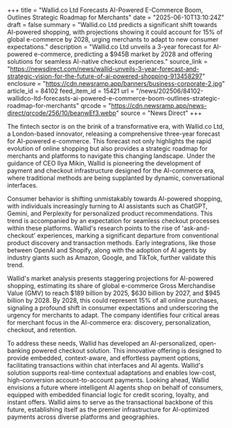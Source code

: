 +++
title = "Wallid.co Ltd Forecasts AI-Powered E-Commerce Boom, Outlines Strategic Roadmap for Merchants"
date = "2025-06-10T13:10:24Z"
draft = false
summary = "Wallid.co Ltd predicts a significant shift towards AI-powered shopping, with projections showing it could account for 15% of global e-commerce by 2028, urging merchants to adapt to new consumer expectations."
description = "Wallid.co Ltd unveils a 3-year forecast for AI-powered e-commerce, predicting a $945B market by 2028 and offering solutions for seamless AI-native checkout experiences."
source_link = "https://newsdirect.com/news/wallid-unveils-3-year-forecast-and-strategic-vision-for-the-future-of-ai-powered-shopping-913458297"
enclosure = "https://cdn.newsramp.app/banners/business-corporate-2.jpg"
article_id = 84102
feed_item_id = 15421
url = "/news/202506/84102-wallidco-ltd-forecasts-ai-powered-e-commerce-boom-outlines-strategic-roadmap-for-merchants"
qrcode = "https://cdn.newsramp.app/news-direct/qrcode/256/10/beanwEf3.webp"
source = "News Direct"
+++

<p>The fintech sector is on the brink of a transformative era, with Wallid.co Ltd, a London-based innovator, releasing a comprehensive three-year forecast for AI-powered e-commerce. This forecast not only highlights the rapid evolution of online shopping but also provides a strategic roadmap for merchants and platforms to navigate this changing landscape. Under the guidance of CEO Ilya Mikin, Wallid is pioneering the development of payment and checkout infrastructure designed for the AI-commerce era, where traditional methods are being supplanted by dynamic, conversational interfaces.</p><p>Consumer behavior is shifting unmistakably towards AI-powered shopping, with individuals increasingly turning to AI assistants such as ChatGPT, Gemini, and Perplexity for personalized product recommendations. This trend is accompanied by an expectation for seamless checkout processes within these platforms. Wallid's research points to the rise of 'ask-and-checkout' experiences, marking a significant departure from conventional product discovery and transaction methods. Early integrations, like those between OpenAI and Shopify, along with the adoption of AI agents by industry giants such as Amazon, Google, and TikTok, further validate this trend.</p><p>Wallid's market analysis presents staggering projections for AI-powered shopping, estimating its share of global e-commerce Gross Merchandise Value (GMV) to reach $189 billion by 2025, $630 billion by 2027, and $945 billion by 2028. By 2028, this could represent 15% of all online purchases, signaling a profound shift in consumer expectations and underscoring the urgency for merchants to adapt. The company identifies four critical areas for merchant focus in the AI-commerce era: discovery, personalization, checkout, and retention.</p><p>To address these needs, Wallid has developed an AI-personalized, open-banking powered checkout solution. This innovative offering is designed to provide embedded, context-aware, and effortless payment options, facilitating transactions within chat interfaces and AI agents. Wallid's solution supports real-time contextual adaptations and enables low-cost, high-conversion account-to-account payments. Looking ahead, Wallid envisions a future where intelligent AI agents shop on behalf of consumers, equipped with embedded financial logic for credit scoring, loyalty, and instant offers. Wallid aims to serve as the transactional backbone of this future, establishing itself as the premier infrastructure for AI-optimized payments across diverse platforms and geographies.</p>